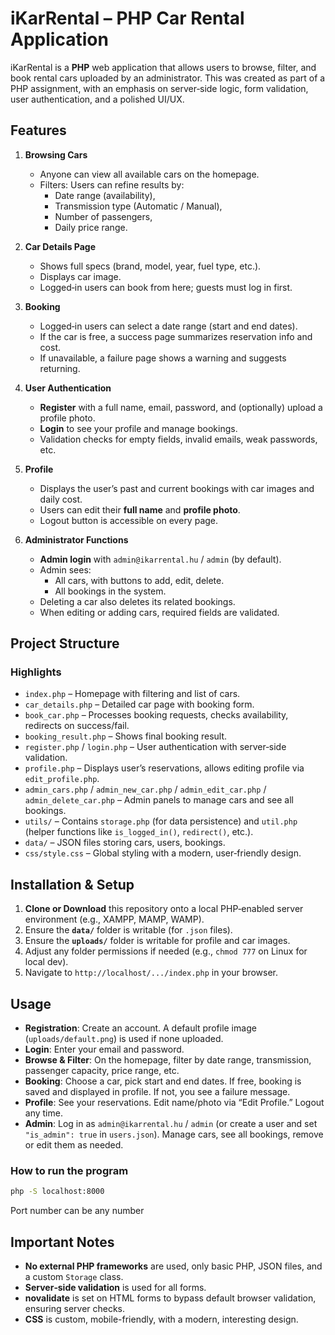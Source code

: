 # iKarRental – PHP Car Rental Application

iKarRental is a **PHP** web application that allows users to browse, filter, and book rental cars uploaded by an administrator. This was created as part of a PHP assignment, with an emphasis on server‐side logic, form validation, user authentication, and a polished UI/UX.

## Features

1. **Browsing Cars**  
   - Anyone can view all available cars on the homepage.
   - Filters: Users can refine results by:
     - Date range (availability),
     - Transmission type (Automatic / Manual),
     - Number of passengers,
     - Daily price range.

2. **Car Details Page**  
   - Shows full specs (brand, model, year, fuel type, etc.).
   - Displays car image.
   - Logged‐in users can book from here; guests must log in first.

3. **Booking**  
   - Logged‐in users can select a date range (start and end dates).
   - If the car is free, a success page summarizes reservation info and cost.
   - If unavailable, a failure page shows a warning and suggests returning.

4. **User Authentication**  
   - **Register** with a full name, email, password, and (optionally) upload a profile photo.  
   - **Login** to see your profile and manage bookings.
   - Validation checks for empty fields, invalid emails, weak passwords, etc.

5. **Profile**  
   - Displays the user’s past and current bookings with car images and daily cost.  
   - Users can edit their **full name** and **profile photo**.  
   - Logout button is accessible on every page.

6. **Administrator Functions**  
   - **Admin login** with `admin@ikarrental.hu` / `admin` (by default).
   - Admin sees:
     - All cars, with buttons to add, edit, delete.
     - All bookings in the system.
   - Deleting a car also deletes its related bookings.
   - When editing or adding cars, required fields are validated.

## Project Structure


### Highlights

- `index.php` – Homepage with filtering and list of cars.  
- `car_details.php` – Detailed car page with booking form.  
- `book_car.php` – Processes booking requests, checks availability, redirects on success/fail.  
- `booking_result.php` – Shows final booking result.  
- `register.php` / `login.php` – User authentication with server‐side validation.  
- `profile.php` – Displays user’s reservations, allows editing profile via `edit_profile.php`.  
- `admin_cars.php` / `admin_new_car.php` / `admin_edit_car.php` / `admin_delete_car.php` – Admin panels to manage cars and see all bookings.  
- `utils/` – Contains `storage.php` (for data persistence) and `util.php` (helper functions like `is_logged_in()`, `redirect()`, etc.).  
- `data/` – JSON files storing cars, users, bookings.  
- `css/style.css` – Global styling with a modern, user‐friendly design.

## Installation & Setup

1. **Clone or Download** this repository onto a local PHP‐enabled server environment (e.g., XAMPP, MAMP, WAMP).
2. Ensure the **`data/`** folder is writable (for `.json` files).  
3. Ensure the **`uploads/`** folder is writable for profile and car images.  
4. Adjust any folder permissions if needed (e.g., `chmod 777` on Linux for local dev).
5. Navigate to `http://localhost/.../index.php` in your browser.

## Usage

- **Registration**: Create an account. A default profile image (`uploads/default.png`) is used if none uploaded.  
- **Login**: Enter your email and password.  
- **Browse & Filter**: On the homepage, filter by date range, transmission, passenger capacity, price range, etc.  
- **Booking**: Choose a car, pick start and end dates. If free, booking is saved and displayed in profile. If not, you see a failure message.  
- **Profile**: See your reservations. Edit name/photo via “Edit Profile.” Logout any time.  
- **Admin**: Log in as `admin@ikarrental.hu` / `admin` (or create a user and set `"is_admin": true` in `users.json`). Manage cars, see all bookings, remove or edit them as needed.

### How to run the program
```bash
php -S localhost:8000
```
Port number can be any number
## Important Notes

- **No external PHP frameworks** are used, only basic PHP, JSON files, and a custom `Storage` class.  
- **Server‐side validation** is used for all forms.  
- **novalidate** is set on HTML forms to bypass default browser validation, ensuring server checks.  
- **CSS** is custom, mobile-friendly, with a modern, interesting design.

